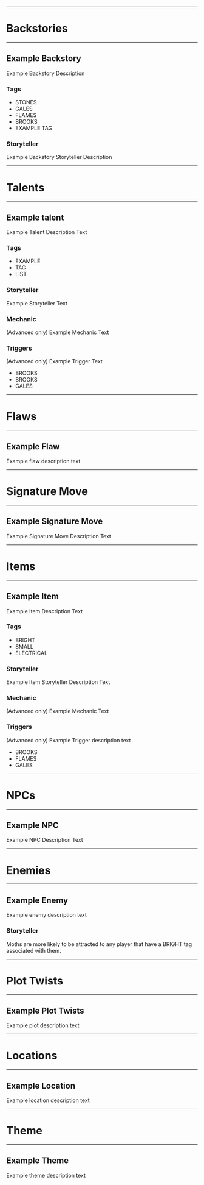 ------------------------------
# Backstories
------------------------------
## Example Backstory
Example Backstory Description

### Tags
- STONES
- GALES
- FLAMES
- BROOKS
- EXAMPLE TAG

### Storyteller
Example Backstory Storyteller Description


------------------------------
# Talents
------------------------------
## Example talent
Example Talent Description Text

### Tags
- EXAMPLE
- TAG
- LIST

### Storyteller
Example Storyteller Text

### Mechanic
(Advanced only) Example Mechanic Text

### Triggers
(Advanced only) Example Trigger Text

- BROOKS
- BROOKS
- GALES


------------------------------
# Flaws
------------------------------
## Example Flaw
Example flaw description text


------------------------------
# Signature Move
------------------------------
## Example Signature Move
Example Signature Move Description Text


------------------------------
# Items
------------------------------
## Example Item
Example Item Description Text

### Tags
- BRIGHT
- SMALL
- ELECTRICAL

### Storyteller
Example Item Storyteller Description Text

### Mechanic
(Advanced only) Example Mechanic Text

### Triggers
(Advanced only) Example Trigger description text

- BROOKS
- FLAMES
- GALES


------------------------------
# NPCs
------------------------------
## Example NPC
Example NPC Description Text


------------------------------
# Enemies
------------------------------
## Example Enemy
Example enemy description text

### Storyteller
Moths are more likely to be attracted to any player that have a BRIGHT tag associated with them.


------------------------------
# Plot Twists
------------------------------
## Example Plot Twists
Example plot description text


------------------------------
# Locations
------------------------------
## Example Location
Example location description text


------------------------------
# Theme
------------------------------
## Example Theme
Example theme description text